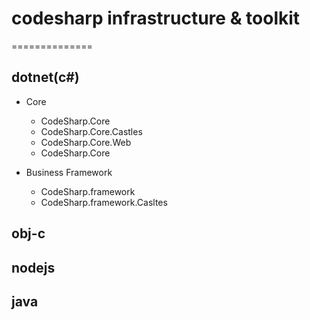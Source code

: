 # codesharp infrastructure & toolkit

==============

## dotnet(c#)

* Core
	- CodeSharp.Core
	- CodeSharp.Core.Castles
	- CodeSharp.Core.Web
	- CodeSharp.Core

* Business Framework
	- CodeSharp.framework
	- CodeSharp.framework.Casltes

## obj-c

## nodejs

## java
